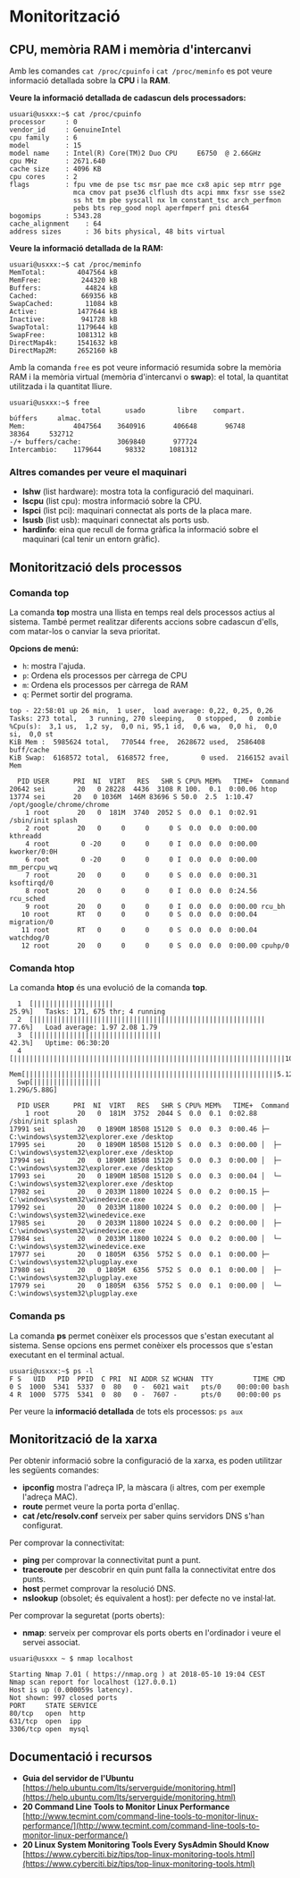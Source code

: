 # Monitorització

## CPU, memòria RAM i memòria d'intercanvi

Amb les comandes `cat /proc/cpuinfo` i `cat /proc/meminfo` es pot veure informació detallada sobre la **CPU** i la **RAM**.

**Veure la informació detallada de cadascun dels processadors:**

```text
usuari@usxxx:~$ cat /proc/cpuinfo
processor     : 0
vendor_id     : GenuineIntel
cpu family    : 6
model         : 15
model name    : Intel(R) Core(TM)2 Duo CPU     E6750  @ 2.66GHz
cpu MHz       : 2671.640
cache size    : 4096 KB
cpu cores     : 2
flags         : fpu vme de pse tsc msr pae mce cx8 apic sep mtrr pge
                mca cmov pat pse36 clflush dts acpi mmx fxsr sse sse2
                ss ht tm pbe syscall nx lm constant_tsc arch_perfmon
                pebs bts rep_good nopl aperfmperf pni dtes64
bogomips      : 5343.28
cache_alignment    : 64
address sizes      : 36 bits physical, 48 bits virtual
```

**Veure la informació detallada de la RAM:**

```text
usuari@usxxx:~$ cat /proc/meminfo
MemTotal:        4047564 kB
MemFree:          244320 kB
Buffers:           44824 kB
Cached:           669356 kB
SwapCached:        11084 kB
Active:          1477644 kB
Inactive:         941728 kB
SwapTotal:       1179644 kB
SwapFree:        1081312 kB
DirectMap4k:     1541632 kB
DirectMap2M:     2652160 kB
```

Amb la comanda `free` es pot veure informació resumida sobre la memòria RAM i la memòria virtual \(memòria d'intercanvi o **swap**\): el total, la quantitat utilitzada i la quantitat lliure.

```text
usuari@usxxx:~$ free
                  total      usado        libre    compart.     búffers     almac.
Mem:            4047564    3640916       406648       96748       38364     532712
-/+ buffers/cache:         3069840       977724
Intercambio:    1179644      98332      1081312
```

### Altres comandes per veure el maquinari

* **lshw** \(list hardware\): mostra tota la configuració del maquinari.
* **lscpu** \(list cpu\): mostra informació sobre la CPU.
* **lspci** \(list pci\): maquinari connectat als ports de la placa mare.
* **lsusb** \(list usb\): maquinari connectat als ports usb.
* **hardinfo**: eina que recull de forma gràfica la informació sobre el maquinari \(cal tenir un entorn gràfic\).

## Monitorització dels processos

### Comanda top

La comanda **top** mostra una llista en temps real dels processos actius al sistema. També permet realitzar diferents accions sobre cadascun d'ells, com matar-los o canviar la seva prioritat.

**Opcions de menú:**

* `h`: mostra l'ajuda.
* `p`: Ordena els processos per càrrega de CPU
* `m`: Ordena els processos per càrrega de RAM
* `q`: Permet sortir del programa.

```text
top - 22:58:01 up 26 min,  1 user,  load average: 0,22, 0,25, 0,26
Tasks: 273 total,   3 running, 270 sleeping,   0 stopped,   0 zombie
%Cpu(s):  3,1 us,  1,2 sy,  0,0 ni, 95,1 id,  0,6 wa,  0,0 hi,  0,0 si,  0,0 st
KiB Mem :  5985624 total,   770544 free,  2628672 used,  2586408 buff/cache
KiB Swap:  6168572 total,  6168572 free,        0 used.  2166152 avail Mem 

  PID USER      PRI  NI  VIRT   RES   SHR S CPU% MEM%   TIME+  Command
20642 sei        20   0 28228  4436  3108 R 100.  0.1  0:00.06 htop
13774 sei       20   0 1036M  146M 83696 S 50.0  2.5  1:10.47 /opt/google/chrome/chrome
    1 root       20   0  181M  3740  2052 S  0.0  0.1  0:02.91 /sbin/init splash
    2 root       20   0     0     0     0 S  0.0  0.0  0:00.00 kthreadd
    4 root        0 -20     0     0     0 I  0.0  0.0  0:00.00 kworker/0:0H
    6 root        0 -20     0     0     0 I  0.0  0.0  0:00.00 mm_percpu_wq
    7 root       20   0     0     0     0 S  0.0  0.0  0:00.31 ksoftirqd/0
    8 root       20   0     0     0     0 I  0.0  0.0  0:24.56 rcu_sched
    9 root       20   0     0     0     0 I  0.0  0.0  0:00.00 rcu_bh
   10 root       RT   0     0     0     0 S  0.0  0.0  0:00.04 migration/0
   11 root       RT   0     0     0     0 S  0.0  0.0  0:00.04 watchdog/0
   12 root       20   0     0     0     0 S  0.0  0.0  0:00.00 cpuhp/0
```

### Comanda htop

La comanda **htop** és una evolució de la comanda **top**.

```text
  1  [||||||||||||||||||||                                                 25.9%]   Tasks: 171, 675 thr; 4 running
  2  [||||||||||||||||||||||||||||||||||||||||||||||||||||||||||           77.6%]   Load average: 1.97 2.08 1.79 
  3  [||||||||||||||||||||||||||||||||                                     42.3%]   Uptime: 06:30:20
  4  [||||||||||||||||||||||||||||||||||||||||||||||||||||||||||||||||||||100.0%]
  Mem[|||||||||||||||||||||||||||||||||||||||||||||||||||||||||||||||5.12G/5.70G]
  Swp[|||||||||||||||||                                              1.29G/5.88G]

  PID USER      PRI  NI  VIRT   RES   SHR S CPU% MEM%   TIME+  Command
    1 root       20   0  181M  3752  2044 S  0.0  0.1  0:02.88 /sbin/init splash
17991 sei        20   0 1890M 18508 15120 S  0.0  0.3  0:00.46 ├─ C:\windows\system32\explorer.exe /desktop
17995 sei        20   0 1890M 18508 15120 S  0.0  0.3  0:00.00 │  ├─ C:\windows\system32\explorer.exe /desktop
17994 sei        20   0 1890M 18508 15120 S  0.0  0.3  0:00.00 │  ├─ C:\windows\system32\explorer.exe /desktop
17993 sei        20   0 1890M 18508 15120 S  0.0  0.3  0:00.04 │  └─ C:\windows\system32\explorer.exe /desktop
17982 sei        20   0 2033M 11800 10224 S  0.0  0.2  0:00.15 ├─ C:\windows\system32\winedevice.exe
17992 sei        20   0 2033M 11800 10224 S  0.0  0.2  0:00.00 │  ├─ C:\windows\system32\winedevice.exe
17985 sei        20   0 2033M 11800 10224 S  0.0  0.2  0:00.00 │  ├─ C:\windows\system32\winedevice.exe
17984 sei        20   0 2033M 11800 10224 S  0.0  0.2  0:00.00 │  └─ C:\windows\system32\winedevice.exe
17977 sei        20   0 1805M  6356  5752 S  0.0  0.1  0:00.00 ├─ C:\windows\system32\plugplay.exe
17980 sei        20   0 1805M  6356  5752 S  0.0  0.1  0:00.00 │  ├─ C:\windows\system32\plugplay.exe
17979 sei        20   0 1805M  6356  5752 S  0.0  0.1  0:00.00 │  └─ C:\windows\system32\plugplay.exe
```

### Comanda ps

La comanda **ps** permet conèixer els processos que s'estan executant al sistema. Sense opcions ens permet conèixer els processos que s'estan executant en el terminal actual.

```text
usuari@usxxx:~$ ps -l
F S   UID   PID  PPID  C PRI  NI ADDR SZ WCHAN  TTY          TIME CMD
0 S  1000  5341  5337  0  80   0 -  6021 wait   pts/0    00:00:00 bash
4 R  1000  5775  5341  0  80   0 -  7607 -      pts/0    00:00:00 ps
```

Per veure la **informació detallada** de tots els processos: `ps aux`

## Monitorització de la xarxa

Per obtenir informació sobre la configuració de la xarxa, es poden utilitzar les següents comandes:

* **ipconfig** mostra l'adreça IP, la màscara \(i altres, com per exemple l'adreça MAC\).
* **route** permet veure la porta porta d'enllaç.
* **cat /etc/resolv.conf** serveix per saber quins servidors DNS s'han configurat.

Per comprovar la connectivitat:

* **ping** per comprovar la connectivitat punt a punt.
* **traceroute** per descobrir en quin punt falla la connectivitat entre dos punts.
* **host** permet comprovar la resolució DNS.
* **nslookup** \(obsolet; és equivalent a host\): per defecte no ve instal·lat.

Per comprovar la seguretat \(ports oberts\):

* **nmap**: serveix per comprovar els ports oberts en l'ordinador i veure el servei associat.

```text
usuari@usxxx ~ $ nmap localhost

Starting Nmap 7.01 ( https://nmap.org ) at 2018-05-10 19:04 CEST
Nmap scan report for localhost (127.0.0.1)
Host is up (0.000059s latency).
Not shown: 997 closed ports
PORT     STATE SERVICE
80/tcp   open  http
631/tcp  open  ipp
3306/tcp open  mysql
```

## Documentació i recursos

* **Guia del servidor de l'Ubuntu** [https://help.ubuntu.com/lts/serverguide/monitoring.html](https://help.ubuntu.com/lts/serverguide/monitoring.html)
* **20 Command Line Tools to Monitor Linux Performance** [http://www.tecmint.com/command-line-tools-to-monitor-linux-performance/](http://www.tecmint.com/command-line-tools-to-monitor-linux-performance/)
* **20 Linux System Monitoring Tools Every SysAdmin Should Know** [https://www.cyberciti.biz/tips/top-linux-monitoring-tools.html](https://www.cyberciti.biz/tips/top-linux-monitoring-tools.html)


